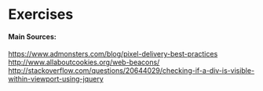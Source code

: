 # Exercises

#### Main Sources:

https://www.admonsters.com/blog/pixel-delivery-best-practices  
http://www.allaboutcookies.org/web-beacons/  
http://stackoverflow.com/questions/20644029/checking-if-a-div-is-visible-within-viewport-using-jquery
